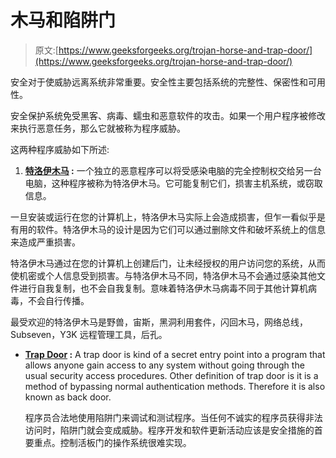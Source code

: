 # 木马和陷阱门

> 原文:[https://www.geeksforgeeks.org/trojan-horse-and-trap-door/](https://www.geeksforgeeks.org/trojan-horse-and-trap-door/)

安全对于使威胁远离系统非常重要。安全性主要包括系统的完整性、保密性和可用性。

安全保护系统免受黑客、病毒、蠕虫和恶意软件的攻击。如果一个用户程序被修改来执行恶意任务，那么它就被称为程序威胁。

这两种程序威胁如下所述:

1.  **[特洛伊木马](https://www.geeksforgeeks.org/malware-and-its-types/) :**
    一个独立的恶意程序可以将受感染电脑的完全控制权交给另一台电脑，这种程序被称为特洛伊木马。它可能复制它们，损害主机系统，或窃取信息。

一旦安装或运行在您的计算机上，特洛伊木马实际上会造成损害，但乍一看似乎是有用的软件。特洛伊木马的设计是因为它们可以通过删除文件和破坏系统上的信息来造成严重损害。

特洛伊木马通过在您的计算机上创建后门，让未经授权的用户访问您的系统，从而使机密或个人信息受到损害。与特洛伊木马不同，特洛伊木马不会通过感染其他文件进行自我复制，也不会自我复制。意味着特洛伊木马病毒不同于其他计算机病毒，不会自行传播。

最受欢迎的特洛伊木马是野兽，宙斯，黑洞利用套件，闪回木马，网络总线，Subseven，Y3K 远程管理工具，后孔。

*   **[Trap Door](https://practice.geeksforgeeks.org/problems/what-is-a-trap-and-trapdoor) :**
    A trap door is kind of a secret entry point into a program that allows anyone gain access to any system without going through the usual security access procedures. Other definition of trap door is it is a method of bypassing normal authentication methods. Therefore it is also known as back door.

    程序员合法地使用陷阱门来调试和测试程序。当任何不诚实的程序员获得非法访问时，陷阱门就会变成威胁。程序开发和软件更新活动应该是安全措施的首要重点。控制活板门的操作系统很难实现。